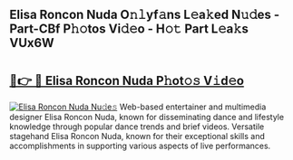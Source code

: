 ## Elisa Roncon Nuda O𝚗𝚕yf𝚊ns L𝚎a𝚔ed N𝚞𝚍es - Part-CBf P𝚑𝚘tos Vi𝚍𝚎o - H𝚘𝚝 Part L𝚎a𝚔s VUx6W

# <h2><a href="http://kfat4t.oniu.top/?m=Elisa+Roncon+Nuda">🔗👉 🔴 Elisa Roncon Nuda P𝚑ot𝚘𝚜 V𝚒d𝚎o</a></h2>

[![Elisa Roncon Nuda Nu𝚍e𝚜](https://i.imgur.com/0qMVB7G.gif)](http://kfat4t.oniu.top/?m=Elisa+Roncon+Nuda)
Web-based entertainer and multimedia designer Elisa Roncon Nuda, known for disseminating dance and lifestyle knowledge through popular dance trends and brief videos. Versatile stagehand Elisa Roncon Nuda, known for their exceptional skills and accomplishments in supporting various aspects of live performances.  
